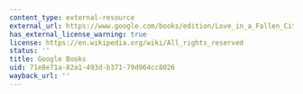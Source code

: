 ```yaml
---
content_type: external-resource
external_url: https://www.google.com/books/edition/Love_in_a_Fallen_City/vbCiDgAAQBAJ?hl=en&gbpv=1
has_external_license_warning: true
license: https://en.wikipedia.org/wiki/All_rights_reserved
status: ''
title: Google Books
uid: 71e8e71a-82a1-493d-b371-79d964cc8026
wayback_url: ''
---
```

